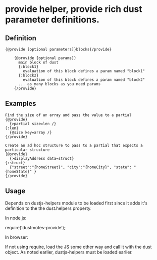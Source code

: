# provide helper, provide rich dust parameter definitions.

## Definition

```
{@provide [optional parameters]}blocks{/provide}

    {@provide [optional params]}
      main block of dust
      {:block1}
        evaluation of this block defines a param named "block1"
      {:block2}
        evaluation of this block defines a param named "block2"
      ... as many blocks as you need params
    {/provide} 

```
## Examples

```
Find the size of an array and pass the value to a partial
{@provide}
  {>partial size=len /}
{:len}
  {@size key=array /}
{/provide}

Create an ad hoc structure to pass to a partial that expects a particular structure
{@provide}
  {>displayAddress data=struct}
{:struct}
  {"street":"{homeStreet}", "city":"{homeCity}", "state": "{homeState}" }
{/provide}
```

## Usage
Depends on dustjs-helpers module to be loaded first since it adds it's definition to the
the dust.helpers property.

In node.js:

require('dustmotes-provide');

In browser:

If not using require, load the JS some other way and call it with the dust object. As noted earlier,
dustjs-helpers must be loaded earlier.

